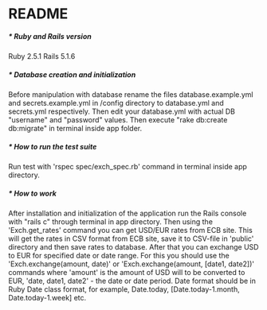 # README

##### * Ruby and Rails version
Ruby 2.5.1
Rails 5.1.6


##### * Database creation and initialization
Before manipulation with database rename the files database.example.yml and secrets.example.yml in /config directory to database.yml and secrets.yml respectively. Then edit your database.yml with actual DB "username" and "password" values. Then execute "rake db:create db:migrate" in terminal inside app folder.


##### * How to run the test suite
Run test with 'rspec spec/exch_spec.rb' command in terminal inside app directory.


##### * How to work
After installation and initialization of the application run the Rails console with "rails c" through terminal in app directory. Then using the 'Exch.get_rates' command you can get USD/EUR rates from ECB site. This will get the rates in CSV format from ECB site, save it to CSV-file in 'public' directory and then save rates to database. After that you can exchange USD to EUR for specified date or date range. For this you should use the 'Exch.exchange(amount, date)' or 'Exch.exchange(amount, [date1, date2])' commands where 'amount' is the amount of USD will to be converted to EUR, 'date, date1, date2' - the date or date period. Date format should be in Ruby Date class format, for example, Date.today, [Date.today-1.month, Date.today-1.week] etc. 
